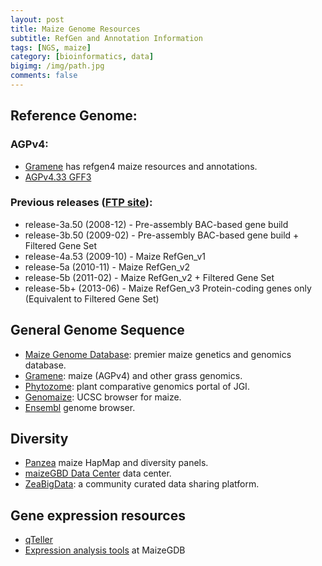 ```yaml
---
layout: post
title: Maize Genome Resources
subtitle: RefGen and Annotation Information
tags: [NGS, maize]
category: [bioinformatics, data]
bigimg: /img/path.jpg
comments: false
---
```


## Reference Genome:   

### AGPv4:  

 - [Gramene](http://ensembl.gramene.org/Zea_mays/Info/Index) has refgen4 maize resources and annotations.
 - [AGPv4.33 GFF3](ftp://ftp.ensemblgenomes.org/pub/plants/release-33/gff3/zea_mays)

### Previous releases ([FTP site](ftp://ftp.gramene.org/pub/gramene/maizesequence.org/)):

 - release-3a.50 (2008-12) - Pre-assembly BAC-based gene build
 - release-3b.50 (2009-02) - Pre-assembly BAC-based gene build + Filtered Gene Set
 - release-4a.53 (2009-10) - Maize RefGen_v1
 - release-5a    (2010-11) - Maize RefGen_v2
 - release-5b    (2011-02) - Maize RefGen_v2 + Filtered Gene Set
 - release-5b+   (2013-06) - Maize RefGen_v3 Protein-coding genes only (Equivalent to Filtered Gene Set)

## General Genome Sequence

 - [Maize Genome Database](http://maizegdb.org): premier maize genetics and genomics database.
 - [Gramene](http://ensembl.gramene.org/Zea_mays/Info/Index): maize (AGPv4) and other grass genomics.
 - [Phytozome](https://phytozome.jgi.doe.gov/pz/portal.html): plant comparative genomics portal of JGI.
 - [Genomaize](http://genomaize.org): UCSC browser for maize.
 - [Ensembl](http://plants.ensembl.org/Zea_mays/Location/Genome) genome browser.

## Diversity

 - [Panzea](http://www.panzea.org) maize HapMap and diversity panels.
 - [maizeGBD Data Center](http://www.maizegdb.org/diversity) data center.
 - [ZeaBigData](http://zeabigdata.org/): a community curated data sharing platform.


## Gene expression resources

- [qTeller](http://qteller.com/qteller3/)
- [Expression analysis tools](http://www.maizegdb.org/expression/expr_tools/expr_tools.php) at MaizeGDB

